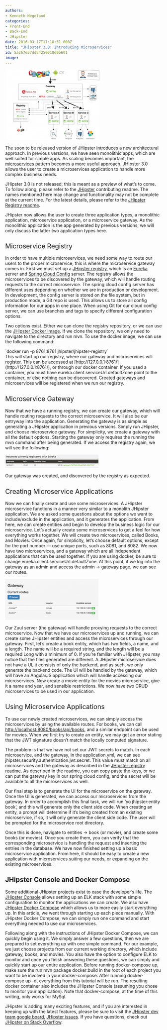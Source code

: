 ```yaml
---
authors:
- Kenneth Hegeland
categories:
- Front-End
- Back-End
- JHipster
date: 2016-03-17T17:18:51.000Z
title: "JHipster 3.0: Introducing Microservices"
id: 5a267e57dd54250018d6b601
image: 
---
```


<span style="font-weight: 400">  [![JHipster Microservices Architecture](https://raw.githubusercontent.com/ippontech/blog-usa/master/images/2016/03/Screen-Shot-2016-03-02-at-4.10.22-PM-300x225.png)](https://raw.githubusercontent.com/ippontech/blog-usa/master/images/2016/03/Screen-Shot-2016-03-02-at-4.10.22-PM.png)</span>

<span style="font-weight: 400">The soon to be released version of JHipster introduces a new architectural approach. In previous versions, we have seen monolithic apps, which are well suited for simple apps. As scaling becomes important, the </span>[<span style="font-weight: 400">microservices</span>](http://microservices.io/patterns/microservices.html)<span style="font-weight: 400"> pattern becomes a more useful approach. JHipster 3.0 allows the user to create a microservices application to handle more complex business needs.</span>

<span style="font-weight: 400">JHipster 3.0 is not released; this is meant as a preview of what’s to come. To follow along, please refer to the </span>[<span style="font-weight: 400">JHipster</span>](https://github.com/jhipster/generator-jhipster/blob/master/CONTRIBUTING.md#fork-the-generator-jhipster-project)<span style="font-weight: 400"> contributing readme. The names mentioned here may change and functionality may not be complete at the current time. For the latest details, please refer to the </span>[<span style="font-weight: 400">JHipster Registry readme</span>](https://github.com/jhipster/jhipster-registry)<span style="font-weight: 400">.</span>

<span style="font-weight: 400">JHipster now allows the user to create three application types, a monolithic application, microservice application, or a microservice gateway. As the monolithic application is the app generated by previous versions, we will only discuss the latter two application types here.</span>

## <span style="font-weight: 400">Microservice Registry</span>

<span style="font-weight: 400">In order to have multiple microservices, we need some way to route our users to the proper microservice; this is where the microservice gateway comes in. First we must set up a </span>[<span style="font-weight: 400">JHipster registry</span>](https://github.com/jhipster/jhipster-registry)<span style="font-weight: 400">, which is an </span>[<span style="font-weight: 400">Eureka</span>](https://github.com/Netflix/eureka)<span style="font-weight: 400"> server and </span>[<span style="font-weight: 400">Spring Cloud Config</span>](http://cloud.spring.io/spring-cloud-config/)<span style="font-weight: 400"> server. The registry allows the microservices to be discovered by the gateway, which will handle routing requests to the correct microservice. The spring cloud config server has different uses depending on whether we are in production or development. In development, the config server is stored on the file system, but in production mode, a Git repo is used. This allows us to store all config information for our apps in one place. When using Git for our cloud config server, we can use branches and tags to specify different configuration options. </span>

<span style="font-weight: 400">Two options exist. Either we can clone the registry repository, or we can use the </span>[<span style="font-weight: 400">JHipster Docker image</span>](https://hub.docker.com/r/jhipster/jhipster-registry/)<span style="font-weight: 400">. If we clone the repository, we only need to navigate to the directory and run mvn. To use the docker image, we can use the following command: </span>

<div class="code-embed-wrapper">`docker run -p 8761:8761 jhipster/jhipster-registry`

<div class="code-embed-infos"><span class="code-embed-name"></span></div></div><span style="font-weight: 400">This will start up our registry, where our gateway and microservices will register. This can be accessed at </span>[<span style="font-weight: 400">http://127.0.0.1:8761/</span>](http://127.0.0.1:8761/)<span style="font-weight: 400">, or through our docker container. If you used a container, you must have eureka.client.serviceUrl.defaultZone point to the container, or else nothing can be discovered. Created gateways and microservices will be registered when we run our registry.</span>

## <span style="font-weight: 400">Microservice Gateway</span>

<span style="font-weight: 400">Now that we have a running registry, we can create our gateway, which will handle routing requests to the correct microservice. It will also be our entryway into the application. Generating the gateway is as simple as generating a JHipster application in previous versions. Simply run JHipster, and choose microservice gateway. For simplicity, we create a gateway with all the default options.</span>
<span style="font-weight: 400">Starting the gateway only requires the running the mvn command after being generated. If we access the registry again, we will see the following:</span>

![Screen Shot 2016-03-02 at 10.39.54 AM](https://raw.githubusercontent.com/ippontech/blog-usa/master/images/2016/03/Screen-Shot-2016-03-02-at-10.39.54-AM-300x42.png)

<span style="font-weight: 400">Our gateway was created, and discovered by the registry as expected.</span>

## <span style="font-weight: 400">Creating Microservice Applications</span>

<span style="font-weight: 400">Now we can finally create and use some microservices. A JHipster microservice functions in a manner very similar to a monolith JHipster application. We are asked some questions about the options we want to include/exclude in the application, and it generates the application. From here, we can create entities and begin to develop the business logic for our microservice.</span>
<span style="font-weight: 400">Let’s actually create some microservices to get a feel for how everything works together. We will create two microservices, called Books, and Movies. Once again, for simplicity, let’s choose default options, except for the port number — use unique ports, such as 8081, and 8082. We now have two microservices, and a gateway which are all independent applications that can be used together. If you are using docker, be sure to change eureka.client.serviceUrl.defaultZone. At this point, if we log into the gateway as an admin and access the admin -> gateway page, we can see our routes.</span>

![Screen Shot 2016-03-02 at 10.57.43 AM](https://raw.githubusercontent.com/ippontech/blog-usa/master/images/2016/03/Screen-Shot-2016-03-02-at-10.57.43-AM-300x131.png)

<span style="font-weight: 400">Our Zuul server (the gateway) will handle proxying requests to the correct microservice. Now that we have our microservices up and running, we can create some JHipster entities and access the microservices through our gateway. First, let’s create a book entity, which has two fields, a name, and a length. The name will be a required string, and the length will be a required Long with a minimum of 0. If you’re familiar with JHipster, you may notice that the files generated are different. A JHipster microservice does not have a UI, it consists of only the backend, and as such, we only generate the backend code. The UI will be handled by the gateway, which will have an AngularJS application which will handle accessing our microservices. Now create a movie entity for the movies microservice, give it a name and year, and sensible restrictions. We now have two CRUD microservices to be used in our application.</span>

## <span style="font-weight: 400">Using Microservice Applications</span>

<span style="font-weight: 400">To use our newly created microservices, we can simply access the microservices by using the available routes. For books, we can call </span>[<span style="font-weight: 400">http://localhost:8080/books/api/books</span>](http://localhost:8080/books/api/books)<span style="font-weight: 400">, and a similar endpoint can be used for movies. When we first try to create an entity, we may get an error stating that the JWT signature doesn’t match the locally computed signature. </span>

<span style="font-weight: 400">The problem is that we have not set our JWT secrets to match. In each microservice, and the gateway, in the application.yml, we can see jhipster.security.authentication.jwt.secret. This value must match on all microservices and the gateway as described in the </span>[<span style="font-weight: 400">JHipster registry readme.</span>](https://github.com/jhipster/jhipster-registry#security-considerations)<span style="font-weight: 400"> As described in the readme, you can copy paste the keys, or we can put the gateway key in our spring cloud config, and the secret will be available to all the microservices as well.</span>

Our final step is to generate the UI for the microservice on the gateway. Once the UI is generated, we can access our microservices from the gateway. In order to accomplish this final task, we will run ‘yo jhipster:entity book’, and this will generate only the client side code. When creating an entity, a prompt will determine if it’s being created from an existing microservice, if so, it will only generate the client side code. The user will be prompted for the microservice root directory.

Once this is done, navigate to entities -> book (or movie), and create some books (or movies). Once you create them, you can verify that the corresponding microservice is handling the request and inserting the entries in the database. We have now finished setting up a basic microservice application. From here, it should be easy to create a new application with microservices suiting our needs, or expanding on the existing microservices.

## JHipster Console and Docker Compose

<span style="font-weight: 400">Some additional JHipster projects exist to ease the developer’s life. The </span>[<span style="font-weight: 400">JHipster Console</span>](https://github.com/jhipster/jhipster-console)<span style="font-weight: 400"> allows setting up an ELK stack with some simple configuration to monitor the applications we can create. We also have </span>[<span style="font-weight: 400">JHipster Docker Compose</span>](https://github.com/jhipster/generator-jhipster-docker-compose)<span style="font-weight: 400"> which allows us to more easily start everything up. In this article, we went through starting up each piece manually. With JHipster Docker Compose, we can simply run one command and start everything needed to use our microservices.</span>

Following along with the instructions of JHipster Docker Compose, we can quickly begin using it. We simply answer a few questions, then we are prepared to set everything up with one simple command. For our example, we just choose projects from our current working directory, which include gateway, books, and movies. You also have the option to configure ELK to monitor and once you finish answering these questions, we can simply and quickly start up our entire application. Before running docker-compose up, make sure the run mvn package docker:build in the root of each project you want to be involved in your docker-compose. After running docker-compose up -d, everything from this tutorial will be run. The resulting docker container also includes the JHipster Console (assuming you chose to monitor your application). Note that docker-compose, at the time of this writing, only works for MySql.

<span style="font-weight: 400">JHipster is adding many exciting features, and if you are interested in keeping up with the latest features, please be sure to visit the </span>[<span style="font-weight: 400">JHipster dev team google board</span>](https://groups.google.com/forum/#!forum/jhipster-dev)<span style="font-weight: 400">, </span>[<span style="font-weight: 400">JHipster issues</span>](https://github.com/jhipster/generator-jhipster/issues)<span style="font-weight: 400">. If you have questions, check out </span>[<span style="font-weight: 400">JHipster on Stack Overflow</span>](http://stackoverflow.com/questions/tagged/jhipster)<span style="font-weight: 400">.</span>
